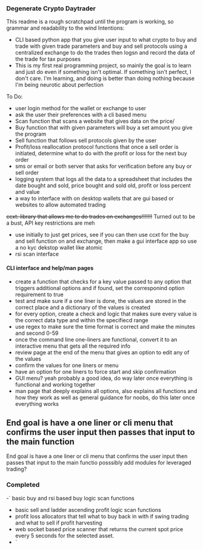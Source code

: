 ### Degenerate Crypto Daytrader
This readme is a rough scratchpad until the program is working, so grammar and readability to the wind
Intentions:
- CLI based python app that you give user input to what crypto to buy and trade with given trade parameters and buy and sell protocols using a centralized exchange to do the trades then logsn and record the data of the trade for tax purposes
- This is my first real programming project, so mainly the goal is to learn and just do even if something isn't optimal. If something isn't perfect, I don't care. I'm learning, and doing is better than doing nothing because I'm being neurotic about perfection 

To Do:
- user login method for the wallet or exchange to user
- ask the user their preferences with a cli based menu
- Scan function that scans a website that gives data on the price/
- Buy function that with given parameters will buy a set amount you give the program
- Sell function that follows sell protocols given by the user
- Profit/loss reallocation protocol functions that once a sell order is initiated, determine what to do with the profit or loss for the next buy order
- sms or email or both server that asks for verification before any buy or sell order
- logging system that logs all the data to a spreadsheet that includes the date bought and sold, price bought and sold old, profit or loss percent and value
- a way to interface with on desktop wallets that are gui based or websites to allow automated trading

~~ccxt: library that allows me to do trades on exchanges!!!!!!!~~ Turned out to be a bust, API key restrictions are meh
  - use initially to just get prices, see if you can then use ccxt for the buy and sell function on and exchange, then make a gui interface app so use a no kyc dekstop wallet like atomic
- rsi scan interface

#### CLI interface and help/man pages
- create a function that checks for a key value passed to any option that triggers additional options and if found, set the corresponind option requirement to true
- test and make sure if a one liner is done, the values are stored in the correct place and a dictionary of the values is created
- for every option, create a check and logic that makes sure every value is the correct data type and within the specifiecd range
- use regex to make sure the time format is correct and make the minutes and second 0-59
- once the command line one-liners are functional, convert it to an interactive menu that gets all the required info
- review page at the end of the menu that gives an option to edit any of the values
- confirm the values for one liners or menu
- have an option for one liners to force start and skip confirmation
- GUI menu? yeah probably a good idea, do way later once everything is functional and working together
- man page that deeply explains all options, also explains all functions and how they work as well as general guidance for noobs, do this later once everything works

End goal is have a one liner or cli menu that confirms the user input then passes that input to the main function
- 


End goal is have a one liner or cli menu that confirms the user input then passes that input to the main functio
posssibly add modules for leveraged trading?

### Completed
-` basic buy and rsi based buy logic scan functions
- basic sell and ladder ascending profit logic scan functions
- profit loss allocators that tell what to buy back in with if swing trading and what to sell if profit harvesting
- web socket based price scanner that returns the current spot price every 5 seconds for the selected asset.
- `